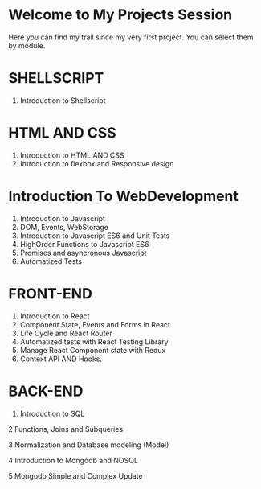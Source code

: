 
# Welcome to My Projects Session
Here you can find my trail since my very first project.
You can select them by module.

# SHELLSCRIPT

 1. Introduction to Shellscript

# HTML AND CSS

 1. Introduction to HTML AND CSS
 2. Introduction to flexbox and Responsive design

# Introduction To WebDevelopment

 1. Introduction to Javascript
 2. DOM, Events, WebStorage
 3. Introduction to Javascript ES6 and Unit Tests
 4. HighOrder Functions to Javascript ES6
 5. Promises and asyncronous Javascript
 6. Automatized Tests

# FRONT-END

 1. Introduction to React
 2. Component State, Events and Forms in React
 3. Life Cycle and React Router
 4. Automatized tests with React Testing Library
 5. Manage React Component state with Redux
 6. Context API AND Hooks.
 
# BACK-END

 1. Introduction to SQL
 
2	 Functions, Joins and Subqueries

3  Normalization and Database modeling (Model)

4  Introduction to Mongodb and NOSQL

5  Mongodb Simple and Complex Update



